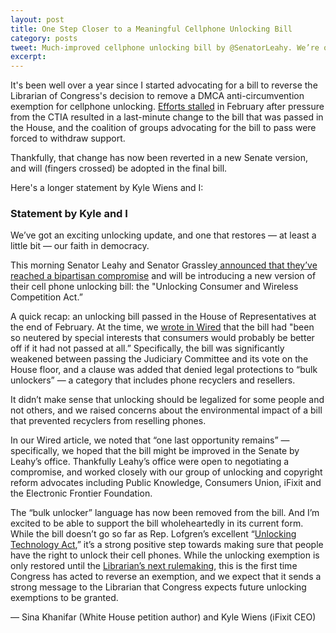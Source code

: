 ```yaml
---
layout: post
title: One Step Closer to a Meaningful Cellphone Unlocking Bill
category: posts
tweet: Much-improved cellphone unlocking bill by @SenatorLeahy. We’re one step close to owning our phones (via @sinak) -> 
excerpt: 
---
```

 
It's been well over a year since I started advocating for a bill to reverse the Librarian of Congress's decision to remove a DMCA anti-circumvention exemption for cellphone unlocking. [Efforts stalled](/opposing-hr1123) in February after pressure from the CTIA resulted in a last-minute change to the bill that was passed in the House, and the coalition of groups advocating for the bill to pass were forced to withdraw support.

Thankfully, that change has now been reverted in a new Senate version, and will (fingers crossed) be adopted in the final bill.

Here's a longer statement by Kyle Wiens and I:

### Statement by Kyle and I

We’ve got an exciting unlocking update, and one that restores — at least a little bit — our faith in democracy.

This morning Senator Leahy and Senator Grassley[ announced that they’ve reached a bipartisan compromise](http://www.leahy.senate.gov/press/senate-judiciary-committee-to-take-up_cellphone-unlocking-bill-this-week) and will be introducing a new version of their cell phone unlocking bill: the "Unlocking Consumer and Wireless Competition Act.”

A quick recap: an unlocking bill passed in the House of Representatives at the end of February. At the time, we [wrote in Wired](http://www.wired.com/2014/03/cellphone-unlocking-bill-passed-good-thing/) that the bill had "been so neutered by special interests that consumers would probably be better off if it had not passed at all.” Specifically, the bill was significantly weakened between passing the Judiciary Committee and its vote on the House floor, and a clause was added that denied legal protections to “bulk unlockers” — a category that includes phone recyclers and resellers.

It didn’t make sense that unlocking should be legalized for some people and not others, and we raised concerns about the environmental impact of a bill that prevented recyclers from reselling phones.

In our Wired article, we noted that “one last opportunity remains” — specifically, we hoped that the bill might be improved in the Senate by Leahy’s office. Thankfully Leahy’s office were open to negotiating a compromise, and worked closely with our group of unlocking and copyright reform advocates including Public Knowledge, Consumers Union, iFixit and the Electronic Frontier Foundation.

The “bulk unlocker” language has now been removed from the bill. And I’m excited to be able to support the bill wholeheartedly in its current form. While the bill doesn’t go so far as Rep. Lofgren’s excellent “[Unlocking Technology Act](https://beta.congress.gov/bill/113th-congress/house-bill/1892),” it’s a strong positive step towards making sure that people have the right to unlock their cell phones. While the unlocking exemption is only restored until the [Librarian’s next rulemaking](http://www.copyright.gov/1201/), this is the first time Congress has acted to reverse an exemption, and we expect that it sends a strong message to the Librarian that Congress expects future unlocking exemptions to be granted.

— Sina Khanifar (White House petition author) and Kyle Wiens (iFixit CEO)
